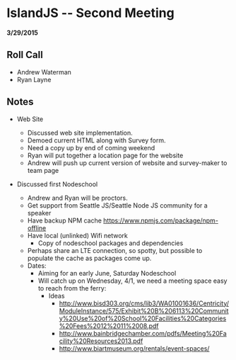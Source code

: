 # IslandJS -- Second Meeting
**3/29/2015**

## Roll Call

* Andrew Waterman
* Ryan Layne

## Notes

* Web Site
    * Discussed web site implementation.
    * Demoed current HTML along with Survey form.
    * Need a copy up by end of coming weekend
    * Ryan will put together a location page for the website
    * Andrew will push up current version of website and survey-maker to team page


* Discussed first Nodeschool
    * Andrew and Ryan will be proctors.
    * Get support from Seattle JS/Seattle Node JS community for a speaker
    * Have backup NPM cache <https://www.npmjs.com/package/npm-offline>
    * Have local (unlinked) Wifi network
        * Copy of nodeschool packages and dependencies
    * Perhaps share an LTE connection, so spotty, but possible to populate the
    cache as packages come up.
    * Dates:
      * Aiming for an early June, Saturday Nodeschool
      * Will catch up on Wednesday, 4/1, we need a meeting space easy to reach from the ferry:
        * Ideas
          * <http://www.bisd303.org/cms/lib3/WA01001636/Centricity/ModuleInstance/575/Exhibit%20B%206113%20Community%20Use%20of%20School%20Facilities%20Categories%20Fees%2012%2011%2008.pdf>
          * <http://www.bainbridgechamber.com/pdfs/Meeting%20Facility%20Resources2013.pdf>
          * <http://www.biartmuseum.org/rentals/event-spaces/>
